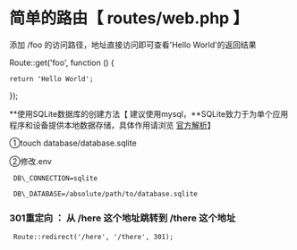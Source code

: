 # 简单的路由【 routes/web.php 】

添加 /foo 的访问路径，地址直接访问即可查看'Hello World'的返回结果

Route::get\('foo', function \(\) {

```
return 'Hello World';
```

}\);

**使用SQLite数据库的创建方法【 建议使用mysql，**SQLite致力于为单个应用程序和设备提供本地数据存储，具体作用请浏览 [官方解析](https://www.sqlite.org/whentouse.html)】

①touch database/database.sqlite

②修改.env

```
 DB\_CONNECTION=sqlite

 DB\_DATABASE=/absolute/path/to/database.sqlite
```

### 

### 301重定向 ： **从 /here 这个地址跳转到 /there 这个地址**

```
 Route::redirect('/here', '/there', 301);
```



